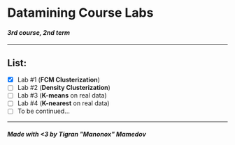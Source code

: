 # Datamining Course Labs
#### *3rd course, 2nd term*
---
## List:
- [x] Lab #1 (**FCM Clusterization**)
- [ ] Lab #2 (**Density Clusterization**)
- [ ] Lab #3 (**K-means** on real data)
- [ ] Lab #4 (**K-nearest** on real data)
- [ ] To be continued...
---
##### Made with <3 by *Tigran "Manonox" Mamedov*
